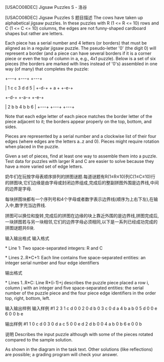 



[USACO08DEC] Jigsaw Puzzles S - 洛谷














[USACO08DEC] Jigsaw Puzzles S
题目描述
The cows have taken up alphabetical jigsaw puzzles. In these puzzles with R (1 <= R <= 10) rows and C (1 <= C <= 10) columns, the edges are not funny-shaped cardboard shapes but rather are letters.

Each piece has a serial number and 4 letters (or borders) that must be aligned as in a regular jigsaw puzzle. The pseudo-letter '0' (the digit 0) will represent a border (and a piece can have several borders if it is a corner piece or even the top of column in a, e.g., 4x1 puzzle).  Below is a set of six pieces (the borders are marked with lines instead of '0's) assembled in one way (of many) that completes the puzzle:

+---+  +---+  +---+

| 1 c  c 3 d  d 5 | 
+-d-+  + a +  +-e-+

+-d-+  +-a-+  +-e-+

| 2 b  b 4 b  b 6 | 
+---+  +---+  +---+

Note that each edge letter of each piece matches the border letter of the piece adjacent to it; the borders appear properly on the top, bottom, and sides.

Pieces are represented by a serial number and a clockwise list of their four edges (where edges are the letters a..z and 0). Pieces might require rotation when placed in the puzzle.

Given a set of pieces, find at least one way to assemble them into a puzzle. Test data for puzzles with larger R and C are easier to solve because they have a more varied set of edge letters.

奶牛们在玩按字母表顺序排列的拼图谜题.每道谜题有R(1≤R≤10)列C(1≤C≤10)行的拼图块,它们边缘是由字母或封闭边界组成,完成后的整副拼图外围是边界线,中间的边界是字母.

每块拼图块都有一个序列号和4个字母或者数字表示边界线(顺序为上右下左),在输入中,数字充当边界线.

拼图可以换位和旋转,完成后的拼图在边缘的块上靠近外围的是边界线,拼图完成后,一块拼图若与另一块相邻,它们的边界字母必须相同,以下是一系列已经成功完成的拼图谜题共6块.

输入输出格式
输入格式

\* Line 1: Two space-separated integers: R and C

\* Lines 2..R\*C+1: Each line contains five space-separated entities: an integer serial number and four edge identifiers

输出格式

\* Lines 1..R\*C: Line R\*(i-1)+j describes the puzzle piece placed a row i, column j with an integer and five space-separated entities: the serial number of the puzzle piece and the four piece edge identifiers in the order top, right, bottom, left.

输入输出样例
输入样例 #1
2 3 
1 c d 0 0 
2 0 d b 0 
3 c 0 d a 
4 b a b 0 
5 d 0 0 e 
6 0 0 b e 

输出样例 #1
1 0 c d 0 
3 0 d a c 
5 0 0 e d 
2 d b 0 0 
4 a b 0 b 
6 e 0 0 b 

说明
Describes the input puzzle although with some of the pieces rotated compared to the sample solution.


As shown in the diagram in the task text. Other solutions (like reflections) are possible; a grading program will check your answer.







